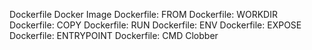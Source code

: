 Dockerfile
Docker Image
Dockerfile: FROM
Dockerfile: WORKDIR
Dockerfile: COPY
Dockerfile: RUN
Dockerfile: ENV
Dockerfile: EXPOSE
Dockerfile: ENTRYPOINT
Dockerfile: CMD
Clobber
